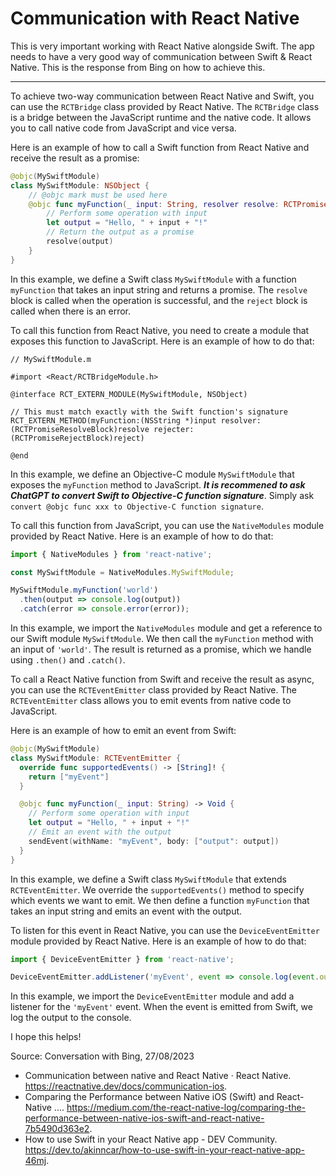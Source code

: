 # Communication with React Native
This is very important working with React Native alongside Swift. The app needs to have a very good way of communication between Swift & React Native. This is the response from Bing on how to achieve this.

***

To achieve two-way communication between React Native and Swift, you can use the `RCTBridge` class provided by React Native. The `RCTBridge` class is a bridge between the JavaScript runtime and the native code. It allows you to call native code from JavaScript and vice versa.

Here is an example of how to call a Swift function from React Native and receive the result as a promise:

```swift
@objc(MySwiftModule)
class MySwiftModule: NSObject {
    // @objc mark must be used here
    @objc func myFunction(_ input: String, resolver resolve: RCTPromiseResolveBlock, rejecter reject: RCTPromiseRejectBlock) -> Void {
        // Perform some operation with input
        let output = "Hello, " + input + "!"
        // Return the output as a promise
        resolve(output)
    }
}
```

In this example, we define a Swift class `MySwiftModule` with a function `myFunction` that takes an input string and returns a promise. The `resolve` block is called when the operation is successful, and the `reject` block is called when there is an error.

To call this function from React Native, you need to create a module that exposes this function to JavaScript. Here is an example of how to do that:

```objc
// MySwiftModule.m

#import <React/RCTBridgeModule.h>

@interface RCT_EXTERN_MODULE(MySwiftModule, NSObject)

// This must match exactly with the Swift function's signature
RCT_EXTERN_METHOD(myFunction:(NSString *)input resolver:(RCTPromiseResolveBlock)resolve rejecter:(RCTPromiseRejectBlock)reject)

@end
```

In this example, we define an Objective-C module `MySwiftModule` that exposes the `myFunction` method to JavaScript. ***It is recommened to ask ChatGPT to convert Swift to Objective-C function signature***. Simply ask `convert @objc func xxx to Objective-C function signature`.

To call this function from JavaScript, you can use the `NativeModules` module provided by React Native. Here is an example of how to do that:

```javascript
import { NativeModules } from 'react-native';

const MySwiftModule = NativeModules.MySwiftModule;

MySwiftModule.myFunction('world')
  .then(output => console.log(output))
  .catch(error => console.error(error));
```

In this example, we import the `NativeModules` module and get a reference to our Swift module `MySwiftModule`. We then call the `myFunction` method with an input of `'world'`. The result is returned as a promise, which we handle using `.then()` and `.catch()`.

To call a React Native function from Swift and receive the result as async, you can use the `RCTEventEmitter` class provided by React Native. The `RCTEventEmitter` class allows you to emit events from native code to JavaScript.

Here is an example of how to emit an event from Swift:

```swift
@objc(MySwiftModule)
class MySwiftModule: RCTEventEmitter {
  override func supportedEvents() -> [String]! {
    return ["myEvent"]
  }

  @objc func myFunction(_ input: String) -> Void {
    // Perform some operation with input
    let output = "Hello, " + input + "!"
    // Emit an event with the output
    sendEvent(withName: "myEvent", body: ["output": output])
  }
}
```

In this example, we define a Swift class `MySwiftModule` that extends `RCTEventEmitter`. We override the `supportedEvents()` method to specify which events we want to emit. We then define a function `myFunction` that takes an input string and emits an event with the output.

To listen for this event in React Native, you can use the `DeviceEventEmitter` module provided by React Native. Here is an example of how to do that:

```javascript
import { DeviceEventEmitter } from 'react-native';

DeviceEventEmitter.addListener('myEvent', event => console.log(event.output));
```

In this example, we import the `DeviceEventEmitter` module and add a listener for the `'myEvent'` event. When the event is emitted from Swift, we log the output to the console.

I hope this helps!

Source: Conversation with Bing, 27/08/2023
- Communication between native and React Native · React Native. https://reactnative.dev/docs/communication-ios.
- Comparing the Performance between Native iOS (Swift) and React-Native .... https://medium.com/the-react-native-log/comparing-the-performance-between-native-ios-swift-and-react-native-7b5490d363e2.
- How to use Swift in your React Native app - DEV Community. https://dev.to/akinncar/how-to-use-swift-in-your-react-native-app-46mj.
